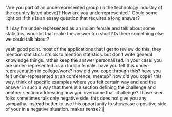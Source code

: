 "Are you part of an underrepresented group (in the technology industry of the country listed above)? How are you underrepresented."
Could some light on if this is an essay question that requires a long answer?

If I say I'm under-represented as an indian female and talk about some statistics, wouldnt that make the answer too short?
Is there something else we could talk about?

yeah good point. most of the applications that I get to review do this. they mention statistics.
it's ok to mention statistics.
but don't write general knowledge things. rather keep the answer personalised.
in your case:
you are under-represented as an Indian female. have you felt this under-representation in college/work? how did you cope through this?
have you felt under-represented at an conference, meetup? how did you cope?
this way, think of specific examples where you felt certain way and end the answer in such a way that there is a section defining the challenge and another section addressing how you overcame that challenge?
I have seen folks sometimes talk only negative side, this does not give you any sympathy. instead better to use this opportunity to showcase a positive side of your in a negative situation.
makes sense? :slightly_smiling_face: